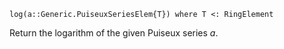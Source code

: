 ```
log(a::Generic.PuiseuxSeriesElem{T}) where T <: RingElement
```

Return the logarithm of the given Puiseux series $a$.
